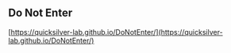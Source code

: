 ## Do Not Enter

[https://quicksilver-lab.github.io/DoNotEnter/](https://quicksilver-lab.github.io/DoNotEnter/)
